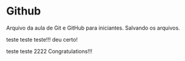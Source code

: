 # Github

Arquivo da aula de Git e GitHub para iniciantes. Salvando os arquivos.

teste teste teste!!! deu certo!

teste teste 2222 Congratulations!!!
